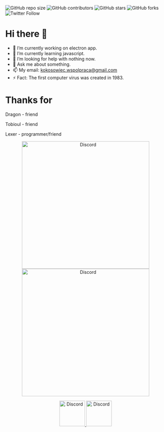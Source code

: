 ![GitHub repo size](https://img.shields.io/github/repo-size/Maksiooo/Maksiooo)
![GitHub contributors](https://img.shields.io/github/contributors/Maksiooo/Maksiooo)
![GitHub stars](https://img.shields.io/github/stars/Maksiooo/Maksioooo?style=social)
![GitHub forks](https://img.shields.io/github/forks/Maksiooo/Maksiooo?style=social)
![Twitter Follow](https://img.shields.io/twitter/follow/Maksymi68337582?style=social)

# Hi there 👋

- 🔭 I’m currently working on electron app.
- 🌱 I’m currently learning javascript.
- 🤔 I’m looking for help with nothing now.
- 💬 Ask me about something.
- 📫 My email: kokosowiec.wspolpraca@gmail.com
- ⚡ Fact: The first computer virus was created in 1983.

# Thanks for

Dragon - friend

Tobioul - friend

Lexer - programmer/friend

<div align="center">
  <a href="https://github.com/Maksiooo/Clock">
     <img src="https://github-readme-stats.vercel.app/api/pin/?username=Maksiooo&repo=Clock&theme=dracula" alt="Discord" width="400"/>
  </a>
  <a href="https://github.com/Maksiooo/clicker">
     <img src="https://github-readme-stats.vercel.app/api/pin/?username=Maksiooo&repo=clicker&theme=dracula" alt="Discord" width="400"/>
  </a>
</div>

<p></p>

<div align="center">
  <a href="https://discord.gg/RMy6GTYhmU">
    <img src="https://user-images.githubusercontent.com/59381835/92191514-d649ad80-ee18-11ea-9bc4-e95c7a122a99.png" alt="Discord" width="80"/>
  </a>
  <a href="https://www.youtube.com/channel/UC9kcXj0wZznWI10x1W0ypzA?view_as=subscriber">
    <img src="https://user-images.githubusercontent.com/59381835/92191346-676c5480-ee18-11ea-8240-e416eb1a5b5d.png" alt="Discord" width="80"/>
  </a>
</div>
